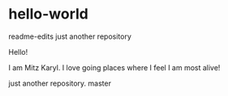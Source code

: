 # hello-world
 readme-edits
just another repository

Hello!

I am Mitz Karyl. 
I love going places where I feel I am most alive!

just another repository.
master
